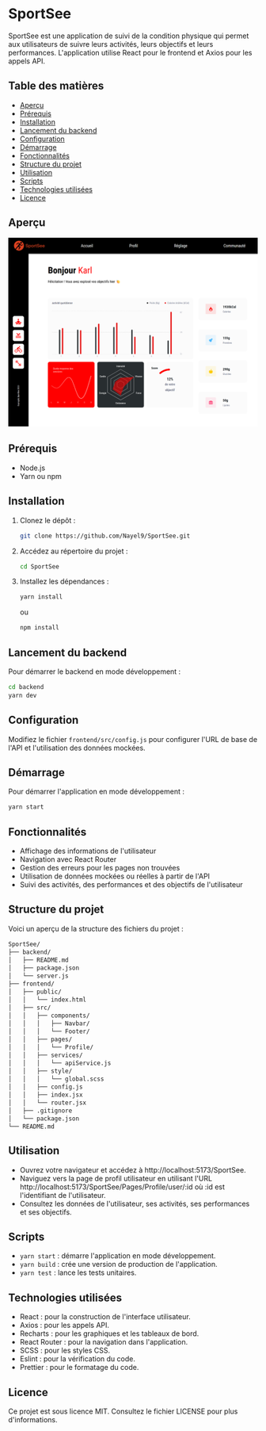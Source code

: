 # SportSee

SportSee est une application de suivi de la condition physique qui permet aux utilisateurs de suivre leurs activités, leurs objectifs et leurs performances. L'application utilise React pour le frontend et Axios pour les appels API.

## Table des matières

- [Aperçu](#aperçu)
- [Prérequis](#prérequis)
- [Installation](#installation)
- [Lancement du backend](#lancement-du-backend)
- [Configuration](#configuration)
- [Démarrage](#démarrage)
- [Fonctionnalités](#fonctionnalités)
- [Structure du projet](#structure-du-projet)
- [Utilisation](#utilisation)
- [Scripts](#scripts)
- [Technologies utilisées](#technologies-utilisées)
- [Licence](#licence)

## Aperçu

![Aperçu de l'application](./frontend/public/demo.png)

## Prérequis
- Node.js
- Yarn ou npm

## Installation
1. Clonez le dépôt :
    ```bash
    git clone https://github.com/Nayel9/SportSee.git
    ```
2. Accédez au répertoire du projet :
    ```bash
    cd SportSee
    ```
3. Installez les dépendances :
    ```bash
    yarn install
    ```
    ou
    ```bash
    npm install
    ```
## Lancement du backend

Pour démarrer le backend en mode développement :
```bash
cd backend
yarn dev
```

## Configuration
Modifiez le fichier `frontend/src/config.js` pour configurer l'URL de base de l'API et l'utilisation des données mockées.

## Démarrage
Pour démarrer l'application en mode développement :
```bash
yarn start
```

## Fonctionnalités

- Affichage des informations de l'utilisateur
- Navigation avec React Router
- Gestion des erreurs pour les pages non trouvées
- Utilisation de données mockées ou réelles à partir de l'API
- Suivi des activités, des performances et des objectifs de l'utilisateur

## Structure du projet

Voici un aperçu de la structure des fichiers du projet :

```
SportSee/
├── backend/
│   ├── README.md
│   ├── package.json
│   └── server.js
├── frontend/
│   ├── public/
│   │   └── index.html
│   ├── src/
│   │   ├── components/
│   │   │   ├── Navbar/
│   │   │   └── Footer/
│   │   ├── pages/
│   │   │   └── Profile/
│   │   ├── services/
│   │   │   └── apiService.js
│   │   ├── style/
│   │   │   └── global.scss
│   │   ├── config.js
│   │   ├── index.jsx
│   │   └── router.jsx
│   ├── .gitignore
│   └── package.json
└── README.md
```
## Utilisation

- Ouvrez votre navigateur et accédez à http://localhost:5173/SportSee.
- Naviguez vers la page de profil utilisateur en utilisant l'URL http://localhost:5173/SportSee/Pages/Profile/user/:id où :id est l'identifiant de l'utilisateur.
- Consultez les données de l'utilisateur, ses activités, ses performances et ses objectifs.

## Scripts

- `yarn start` : démarre l'application en mode développement.
- `yarn build` : crée une version de production de l'application.
- `yarn test` : lance les tests unitaires.

## Technologies utilisées

- React : pour la construction de l'interface utilisateur.
- Axios : pour les appels API.
- Recharts : pour les graphiques et les tableaux de bord.
- React Router : pour la navigation dans l'application.
- SCSS : pour les styles CSS.
- Eslint : pour la vérification du code.
- Prettier : pour le formatage du code.

## Licence
Ce projet est sous licence MIT. Consultez le fichier LICENSE pour plus d'informations.